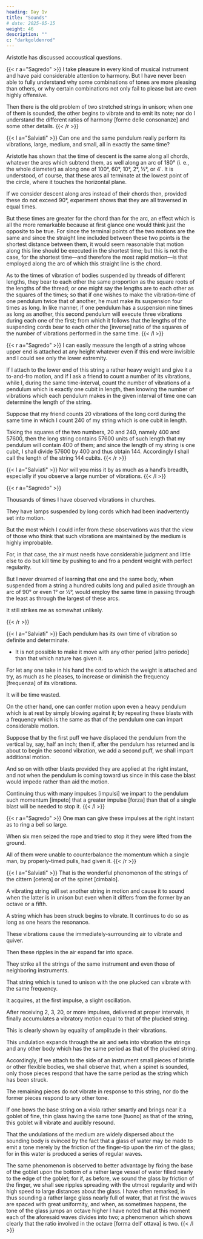 ```yaml
---
heading: Day 1v
title: "Sounds"
# date: 2025-05-15
weight: 46
description: ""
c: "darkgoldenrod"
---
```





Aristotle has discussed accoustical questions.


{{< r a="Sagredo" >}}
I take pleasure in every kind of musical instrument and have paid considerable attention to harmony. But I have never been able to fully understand why some combinations of tones are more pleasing than others, or why certain combinations not only fail to please but are even highly offensive. 

Then there is the old problem of two stretched strings in unison; when one of them is sounded, the other begins to vibrate and to emit its note; nor do I understand the different ratios of harmony [forme delle consonanze] and some other details.
{{< /r >}}


{{< l a="Salviati" >}}
Can one and the same pendulum really perform its vibrations, large, medium, and small, all in exactly the same time?

Aristotle has shown that the time of descent is the same along all chords, whatever the arcs which subtend them, as well along an arc of 180° (i. e., the whole diameter) as along one of 100°, 60°, 10°, 2°, ½°, or 4′. It is understood, of course, that these arcs all terminate at the lowest point of the circle, where it touches the horizontal plane.

If we consider descent along arcs instead of their chords then, provided these do not exceed 90°, experiment shows that they are all traversed in equal times.

But these times are greater for the chord than for the arc, an effect which is all the more remarkable because at first glance one would think just the opposite to be true. For since the terminal points of the two motions are the same and since the straight line included between these two points is the shortest distance between them, it would seem reasonable that motion along this line should be executed in the shortest time; but this is not the case, for the shortest time—and therefore the most rapid motion—is that employed along the arc of which this straight line is the chord.

As to the times of vibration of bodies suspended by threads of different lengths, they bear to each other the same proportion as the square roots of the lengths of the thread; or one might say the lengths are to each other as the squares of the times; so that if one wishes to make the vibration-time of one pendulum twice that of another, he must make its suspension four times as long. In like manner, if one pendulum has a suspension nine times as long as another, this second pendulum will execute three vibrations during each one of the first; from which it follows that the lengths of the suspending cords bear to each other the [inverse] ratio of the squares of the number of vibrations performed in the same time.
{{< /l >}}


{{< r a="Sagredo" >}}
I can easily measure the length of a string whose upper end is attached at any height whatever even if this end were invisible and I could see only the lower extremity.

If I attach to the lower end of this string a rather heavy weight and give it a to-and-fro motion, and if I ask a friend to count a number of its vibrations, while I, during the same time-interval, count the number of vibrations of a pendulum which is exactly one cubit in length, then knowing the number of vibrations which each pendulum makes in the given interval of time one can determine the length of the string. 

Suppose that my friend counts 20 vibrations of the long cord during the same time in which I count 240 of my string which is one cubit in length.

Taking the squares of the two numbers, 20 and 240, namely 400 and 57600, then the long string contains 57600 units of such length that my pendulum will contain 400 of them; and since the length of my string is one cubit, I shall divide 57600 by 400 and thus obtain 144. Accordingly I shall call the length of the string 144 cubits.
{{< /r >}}


{{< l a="Salviati" >}}
Nor will you miss it by as much as a hand’s breadth, especially if you observe a large number of vibrations.
{{< /l >}}

{{< r a="Sagredo" >}}
<!-- You give me frequent occasion to admire the wealth and profusion of nature when, from such common and even trivial phenomena, you derive facts which are not only striking and new but which are often far removed from what we would have imagined.  -->
Thousands of times I have observed vibrations in churches.

They have lamps suspended by long cords which had been inadvertently set into motion.

But the most which I could infer from these observations was that the view of those who think that such vibrations are maintained by the medium is highly improbable.

For, in that case, the air must needs have considerable judgment and little else to do but kill time by pushing to and fro a pendent weight with perfect regularity. 

But I never dreamed of learning that one and the same body, when suspended from a string a hundred cubits long and pulled aside through an arc of 90° or even 1° or ½°, would employ the same time in passing through the least as through the largest of these arcs.

It still strikes me as somewhat unlikely. 
<!-- I am waiting to hear how these same simple phenomena can furnish solutions for those acoustical problems—solutions which will be at least partly satisfactory. -->
{{< /r >}}


{{< l a="Salviati" >}}
Each pendulum has its own time of vibration so definite and determinate.
- It is not possible to make it move with any other period [altro periodo] than that which nature has given it.

For let any one take in his hand the cord to which the weight is attached and try, as much as he pleases, to increase or diminish the frequency [frequenza] of its vibrations.

It will be time wasted.

On the other hand, one can confer motion upon even a heavy pendulum which is at rest by simply blowing against it; by repeating these blasts with a frequency which is the same as that of the pendulum one can impart considerable motion. 

Suppose that by the first puff we have displaced the pendulum from the vertical by, say, half an inch; then if, after the pendulum has returned and is about to begin the second vibration, we add a second puff, we shall impart additional motion.

And so on with other blasts provided they are applied at the right instant, and not when the pendulum is coming toward us since in this case the blast would impede rather than aid the motion. 

Continuing thus with many impulses [impulsi] we impart to the pendulum such momentum [impeto] that a greater impulse [forza] than that of a single blast will be needed to stop it.
{{< /l >}}



{{< r a="Sagredo" >}}
One man can give these impulses at the right instant as to ring a bell so large.

When six men seized the rope and tried to stop it they were lifted from the ground.

All of them were unable to counterbalance the momentum which a single man, by properly-timed pulls, had given it.
{{< /r >}}


{{< l a="Salviati" >}}
That is the wonderful phenomenon of the strings of the cittern [cetera] or of the spinet [cimbalo].

A vibrating string will set another string in motion and cause it to sound when the latter is in unison but even when it differs from the former by an octave or a fifth.

A string which has been struck begins to vibrate. It continues to do so as long as one hears the resonance.

These vibrations cause the immediately-surrounding air to vibrate and quiver.

Then these ripples in the air expand far into space.

They strike all the strings of the same instrument and even those of neighboring instruments. 

That string which is tuned to unison with the one plucked can vibrate with the same frequency.

It acquires, at the first impulse, a slight oscillation.

After receiving 2, 3, 20, or more impulses, delivered at proper intervals, it finally accumulates a vibratory motion equal to that of the plucked string. 

This is clearly shown by equality of amplitude in their vibrations.

This undulation expands through the air and sets into vibration the strings and any other body which has the same period as that of the plucked string. 

Accordingly, if we attach to the side of an instrument small pieces of bristle or other flexible bodies, we shall observe that, when a spinet is sounded, only those pieces respond that have the same period as the string which has been struck.

The remaining pieces do not vibrate in response to this string, nor do the former pieces respond to any other tone.

If one bows the base string on a viola rather smartly and brings near it a goblet of fine, thin glass having the same tone [tuono] as that of the string, this goblet will vibrate and audibly resound. 

That the undulations of the medium are widely dispersed about the sounding body is evinced by the fact that a glass of water may be made to emit a tone merely by the friction of the finger-tip upon the rim of the glass; for in this water is produced a series of regular waves. 

The same phenomenon is observed to better advantage by fixing the base of the goblet upon the bottom of a rather large vessel of water filled nearly to the edge of the goblet; for if, as before, we sound the glass by friction of the finger, we shall see ripples spreading with the utmost regularity and with high speed to large distances about the glass. I have often remarked, in thus sounding a rather large glass nearly full of water, that at first the waves are spaced with great uniformity, and when, as sometimes happens, the tone of the glass jumps an octave higher I have noted that at this moment each of the aforesaid waves divides into two; a phenomenon which shows clearly that the ratio involved in the octave [forma dell’ ottava] is two.
{{< /l >}}

